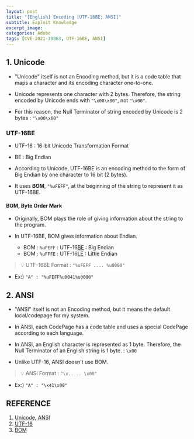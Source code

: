 ```yaml
---
layout: post
title: "[English] Encoding [UTF-16BE; ANSI]"
subtitle: Exploit Knowledge
excerpt_image: 
categories: Adobe
tags: [CVE-2021-39863, UTF-16BE, ANSI]
---
```


## 1. Unicode

- "Unicode" itself is not an Encoding method, but it is a code table that maps a character and its encoding character one-to-one.

- Unicode represents one character with 2 bytes. Therefore, the string encoded by Unicode ends with `"\x00\x00"`, not `"\x00"`.

- For this reason, the Null Terminator of string encoded by Unicode is 2 bytes : `"\x00\x00"`

### UTF-16BE

- UTF-16 : 16-bit Unicode Transformation Format
- BE : Big Endian

- According to Unicode, UTF-16BE is an encoding method to the form of Big Endian by one character to 16 bit (2 bytes).

- It uses **BOM**, `"%uFEFF"`, at the beginning of the string to represent it as UTF-16BE.

#### BOM, Byte Order Mark

- Originally, BOM plays the role of giving information about the string to the program.
- In UTF-16BE, BOM gives information about Endian.
    
    - BOM : `%uFEFF` : UTF-16<U>BE</U> : Big Endian
    - BOM : `%uFFFE` : UTF-16<U>LE</U> : Little Endian
    
>💡 UTF-16BE Format : `"%uFEFF .... %u0000"`
  
- Ex:) `"A" : "%uFEFF%u0041%u0000"`

## 2. ANSI

- "ANSI" itself is not an Encoding method, but it means the default local/codepage for my system.

- In ANSI, each CodePage has a code table and uses a special CodePage according to each language.

- In ANSI, an English character is represented as 1 byte. Therefore, the Null Terminator of an English string is 1 byte. : `\x00`

- Unlike UTF-16, ANSI doesn't use BOM.
    
>💡 ANSI Format : `"\x.. .. \x00"`
  
- Ex:) `"A" : "\x41\x00"`

## REFERENCE

1. [Unicode, ANSI](https://umbum.dev/328/)
2. [UTF-16](https://ko.wikipedia.org/wiki/UTF-16)
3. [BOM](https://ko.wikipedia.org/wiki/%EB%B0%94%EC%9D%B4%ED%8A%B8_%EC%88%9C%EC%84%9C_%ED%91%9C%EC%8B%9D)
